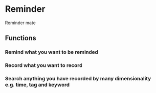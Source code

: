 # Reminder
Reminder mate

## Functions
### Remind what you want to be reminded
### Record what you want to record
### Search anything you have recorded by many dimensionality e.g. time, tag and keyword
